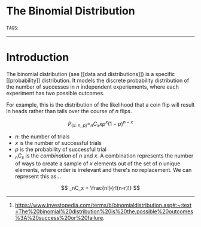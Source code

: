 # The Binomial Distribution
`TAGS`: 

---
# Introduction
The binomial distribution (see [[data and distributions]]) is a specific [[probability]] distribution. It models the discrete probability distribution of the number of successes in *n* independent experiements, where each experiment has two possible outcomes. 

For example, this is the distribution of the likelihood that a coin flip will result in heads rather than tails over the course of *n* flips. 

$$
P_{(x:\ n, \ p)} = _nC_xxp^x(1-p)^{n-x}
$$
- $n$: the number of trials
- $x$ is the number of successful trials
- $p$ is the probability of successful trial
- $_nC_x$ is the *combination* of $n$ and $x$. A combination represents the number of ways to create a sample of $x$ elements out of the set of $n$ unique elements, where order is irrelevant and there's no replacement. We can represent this as...

$$
_nC_x = \frac{n!}{r!(n-r)!}
$$

---
1. https://www.investopedia.com/terms/b/binomialdistribution.asp#:~:text=The%20binomial%20distribution%20is%20the,possible%20outcomes%3A%20success%20or%20failure.